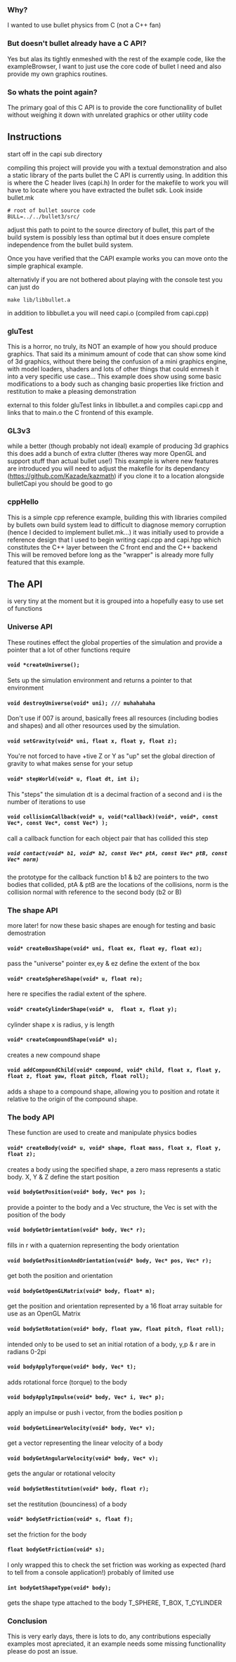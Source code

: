 ### Why?

I wanted to use bullet physics from C (not a C++ fan)


### But doesn't bullet already have a C API?


Yes but alas its tightly enmeshed with the rest of the example code, 
like the exampleBrowser, I want to just use the core code of bullet I 
need and also provide my own graphics routines.

### So whats the point again?


The primary goal of this C API is to provide the core functionallity of
bullet without weighing it down with unrelated graphics or other utility
code

## Instructions
start off in the capi sub directory

compiling this project will provide you with a textual demonstration
and also a static library of the parts bullet the C API is currently 
using. In addition this is where the C header lives (capi.h)
In order for the makefile to work you will have to locate where you
have extracted the bullet sdk. Look inside bullet.mk

	# root of bullet source code
	BULL=../../bullet3/src/

adjust this path to point to the source directory of bullet, this part
of the build system is possibly less than optimal but it does ensure
complete independence from the bullet build system.

Once you have verified that the CAPI example works you can move onto the
simple graphical example.

alternativly if you are not bothered about playing with the console test
you can just do

    make lib/libbullet.a

in addition to libbullet.a you will need capi.o (compiled from capi.cpp)

### gluTest
This is a horror, no truly, its NOT an example of how you should produce
graphics.  That said its a minimum amount of code that can show some
kind of 3d graphics, without there being the confusion of a mini 
graphics engine, with model loaders, shaders and lots of other things
that could enmesh it into a very specific use case...
This example does show using some basic modifications to a body such as
changing basic properties like friction and restitution to make a 
pleasing demonstration

external to this folder gluTest links in libbullet.a and compiles
capi.cpp and links that to main.o the C frontend of this example.

### GL3v3
while a better (though probably not ideal) example of producing 3d graphics
this does add a bunch of extra clutter (theres way more OpenGL and support
stuff than actual bullet use!) This example is where new features are introduced
you will need to adjust the makefile for its dependancy (https://github.com/Kazade/kazmath)
if you clone it to a location alongside bulletCapi you should be good to go


### cppHello
This is a simple cpp reference example, building this with libraries
compiled by bullets own build system lead to difficult to diagnose 
memory corruption (hence I decided to implement bullet.mk...) it was
initially used to provide a reference design that I used to begin 
writing capi.cpp and capi.hpp which constitutes the C++ layer between
the C front end and the C++ backend
This will be removed before long as the "wrapper" is already more fully
featured that this example.


## The API
is very tiny at the moment but it is grouped into a hopefully easy to
use set of functions

### Universe API
These routines effect the global properties of the simulation and 
provide a pointer that a lot of other functions require

#### ``void *createUniverse();``
Sets up the simulation environment and returns a pointer to that
environment

#### ``void destroyUniverse(void* uni); /// muhahahaha``
Don't use if 007 is around, basically frees all resources (including
bodies and shapes) and all other resources used by the simulation.

#### ``void setGravity(void* uni, float x, float y, float z);``
You're not forced to have +tive Z or Y as "up" set the global direction
of gravity to what makes sense for your setup

#### ``void* stepWorld(void* u, float dt, int i);``
This "steps" the simulation dt is a decimal fraction of a second and
i is the number of iterations to use

#### ``void collisionCallback(void* u, void(*callback)(void*, void*, const Vec*, const Vec*, const Vec*) );``
call a callback function for each object pair that has collided this step

##### ``void contact(void* b1, void* b2, const Vec* ptA, const Vec* ptB, const Vec* norm)``
the prototype for the callback function b1 & b2 are pointers to the two bodies that collided, ptA & ptB are the
locations of the collisions, norm is the collision normal with reference
to the second body (b2 or B) 


### The shape API
more later! for now these basic shapes are enough for testing and basic
demostration

#### ``void* createBoxShape(void* uni, float ex, float ey, float ez);``
pass the "universe" pointer ex,ey & ez define the extent of the box

#### ``void* createSphereShape(void* u, float re);``
here re specifies the radial extent of the sphere.

#### ``void* createCylinderShape(void* u,  float x, float y);``
cylinder shape x is radius, y is length

#### ``void* createCompoundShape(void* u);``
creates a new compound shape

#### ``void addCompoundChild(void* compound, void* child, float x, float y, float z, float yaw, float pitch, float roll);``

adds a shape to a compound shape, allowing you to position and rotate it 
relative to the origin of the compound shape.

### The body API
These function are used to create and manipulate physics bodies

#### ``void* createBody(void* u, void* shape, float mass, float x, float y, float z);``
creates a body using the specified shape, a zero mass represents a 
static body.  X, Y & Z define the start position

#### ``void bodyGetPosition(void* body, Vec* pos );``
provide a pointer to the body and a Vec structure, the Vec is set with
the position of the body

#### ``void bodyGetOrientation(void* body, Vec* r);``
fills in r with a quaternion representing the body orientation

#### ``void bodyGetPositionAndOrientation(void* body, Vec* pos, Vec* r);``
get both the position and orientation

#### ``void bodyGetOpenGLMatrix(void* body, float* m);``
get the position and orientation represented by a 16 float array 
suitable for use as an OpenGL Matrix

#### ``void bodySetRotation(void* body, float yaw, float pitch, float roll);``
intended only to be used to set an initial rotation of a body, y,p & r are in
radians 0-2pi

#### ``void bodyApplyTorque(void* body, Vec* t);``
adds rotational force (torque) to the body

#### ``void bodyApplyImpulse(void* body, Vec* i, Vec* p);``
apply an impulse or push i vector, from the bodies position p

#### ``void bodyGetLinearVelocity(void* body, Vec* v);``
get a vector representing the linear velocity of a body

#### ``void bodyGetAngularVelocity(void* body, Vec* v);``
gets the angular or rotational velocity

#### ``void bodySetRestitution(void* body, float r);``
set the restitution (bounciness) of a body

#### ``void* bodySetFriction(void* s, float f);``
set the friction for the body

#### ``float bodyGetFriction(void* s);``
I only wrapped this to check the set friction was working as expected
(hard to tell from a console application!) probably of limited use

#### ``int bodyGetShapeType(void* body);``
gets the shape type attached to the body
	T_SPHERE, T_BOX, T_CYLINDER

### Conclusion
This is very early days, there is lots to do, any contributions 
especially examples most apreciated, it an example needs some missing
functionallity please do post an issue.
